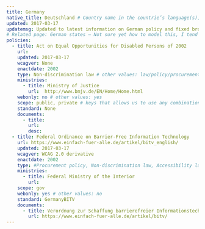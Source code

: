 ```yaml
---
title: Germany 
native_title: Deutschland # Country name in the countrie’s language(s), comma separated. For Switzerland: Schweiz, Suisse, Svizzera, Svizra
updated: 2017-03-17
updatemsg: Updated to latest information on German policy and fixed broken links
# Related page: German states – Not sure yet how to model this, I tend to not have this
policies:
  - title: Act on Equal Opportunities for Disabled Persons of 2002
    url: 
    updated: 2017-03-17
    wcagver: None
    enactdate: 2002
    type: Non-discrimination law # other values: law/policy/procurement
    ministries:
      - title: Ministry of Justice
        url:  http://www.bmjv.de/EN/Home/Home.html
    webonly: no # other values: yes
    scope: public, private # keys that allows us to use any combination
    standard: None
    documents:
      - title: 
        url: 
        desc: 
  - title: Federal Ordinance on Barrier-Free Information Technology
    url: https://www.einfach-fuer-alle.de/artikel/bitv_english/
    updated: 2017-03-17
    wcagver: WCAG 2.0 derivative
    enactdate: 2002
    type: #Procurement policy, Non-discrimination law, Accessibility law, Proposed Law, Recommendation, Accessibility policy
    ministries:
      - title: Federal Ministry of the Interior
        url:
    scope: gov
    webonly: yes # other values: no
    standard: GermanyBITV
    documents:
      - title: Verordnung zur Schaffung barrierefreier Informationstechnik nach dem Behindertengleichstellungsgesetz
        url: https://www.einfach-fuer-alle.de/artikel/bitv/
---
```

